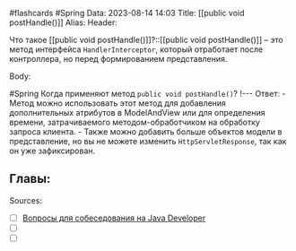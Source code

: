 #flashcards #Spring 
Data: 2023-08-14 14:03
Title: [[public void postHandle()]]
Alias:
Header:

Что такое [[public void postHandle()]]?::[[public void postHandle()]] – это метод интерфейса `HandlerInterceptor`, который отработает после контроллера, но перед формированием представления.
<!--SR:!2023-10-27,10,170-->



Body:



#Spring 
Когда применяют метод `public void postHandle()`?
!---
Ответ:
	- Метод можно использовать этот метод для добавления дополнительных атрибутов в ModelAndView или для определения времени, затрачиваемого методом-обработчиком на обработку запроса клиента.
	- Также можно добавить больше объектов модели в представление, но вы не можете изменить `HttpServletResponse`, так как он уже зафиксирован.
<!--SR:!2023-10-27,1,130-->




Главы:
-


Sources:
- [ ] [Вопросы для собеседования на Java Developer](https://github.com/enhorse/java-interview/blob/master/README.md#%D0%9E%D0%9E%D0%9F)
- [ ] []()
- [ ] []()
